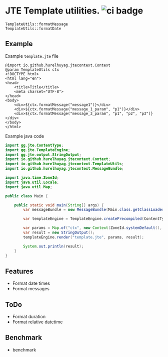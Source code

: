# JTE Template utilities. ![ci badge](https://github.com/hurelhuyag/jte-context/actions/workflows/ci.yaml/badge.svg)

```
TemplateUtils::formatMessage
TemplateUtils::formatDate
```

## Example

Example `template.jte` file
```jte
@import io.github.hurelhuyag.jtecontext.Context
@param TemplateUtils ctx
<!DOCTYPE html>
<html lang="en">
<head>
    <title>Title</title>
    <meta charset="UTF-8">
</head>
<body>
    <div>${ctx.formatMessage("message1")}</div>
    <div>${ctx.formatMessage("message_1_param", "p1")}</div>
    <div>${ctx.formatMessage("message_3_param", "p1", "p2", "p3")}</div>
</body>
</html>
```

Example java code

```java
import gg.jte.ContentType;
import gg.jte.TemplateEngine;
import gg.jte.output.StringOutput;
import io.github.hurelhuyag.jtecontext.Context;
import io.github.hurelhuyag.jtecontext.TemplateUtils;
import io.github.hurelhuyag.jtecontext.MessageBundle;

import java.time.ZoneId;
import java.util.Locale;
import java.util.Map;

public class Main {

    public static void main(String[] args) {
        var messageBundle = new MessageBundle(Main.class.getClassLoader(), "messages");

        var templateEngine = TemplateEngine.createPrecompiled(ContentType.Html);

        var params = Map.of("ctx", new Context(ZoneId.systemDefault(), Locale.ENGLISH, messageBundle));
        var result = new StringOutput();
        templateEngine.render("template.jte", params, result);

        System.out.println(result);
    }
}
```

## Features

- Format date times
- Format messages

## ToDo

- Format duration
- Format relative datetime

## Benchmark

- benchmark

